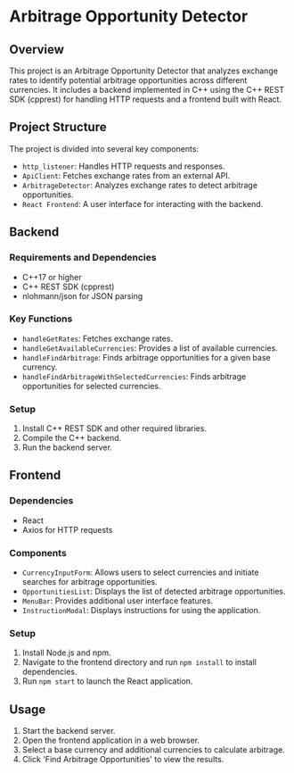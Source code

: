 # Arbitrage Opportunity Detector

## Overview

This project is an Arbitrage Opportunity Detector that analyzes exchange rates to identify potential arbitrage opportunities across different currencies. It includes a backend implemented in C++ using the C++ REST SDK (cpprest) for handling HTTP requests and a frontend built with React.

## Project Structure

The project is divided into several key components:

- `http_listener`: Handles HTTP requests and responses.
- `ApiClient`: Fetches exchange rates from an external API.
- `ArbitrageDetector`: Analyzes exchange rates to detect arbitrage opportunities.
- `React Frontend`: A user interface for interacting with the backend.

## Backend

### Requirements and Dependencies

- C++17 or higher
- C++ REST SDK (cpprest)
- nlohmann/json for JSON parsing

### Key Functions

- `handleGetRates`: Fetches exchange rates.
- `handleGetAvailableCurrencies`: Provides a list of available currencies.
- `handleFindArbitrage`: Finds arbitrage opportunities for a given base currency.
- `handleFindArbitrageWithSelectedCurrencies`: Finds arbitrage opportunities for selected currencies.

### Setup

1. Install C++ REST SDK and other required libraries.
2. Compile the C++ backend.
3. Run the backend server.

## Frontend

### Dependencies

- React
- Axios for HTTP requests

### Components

- `CurrencyInputForm`: Allows users to select currencies and initiate searches for arbitrage opportunities.
- `OpportunitiesList`: Displays the list of detected arbitrage opportunities.
- `MenuBar`: Provides additional user interface features.
- `InstructionModal`: Displays instructions for using the application.

### Setup

1. Install Node.js and npm.
2. Navigate to the frontend directory and run `npm install` to install dependencies.
3. Run `npm start` to launch the React application.

## Usage

1. Start the backend server.
2. Open the frontend application in a web browser.
3. Select a base currency and additional currencies to calculate arbitrage.
4. Click 'Find Arbitrage Opportunities' to view the results.
